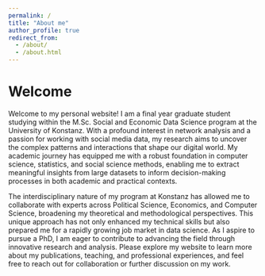 ```yaml
---
permalink: /
title: "About me"
author_profile: true
redirect_from: 
  - /about/
  - /about.html
---
```


# Welcome

Welcome to my personal website! I am a final year graduate student studying within the M.Sc. Social and Economic Data Science program at the University of Konstanz. With a profound interest in network analysis and a passion for working with social media data, my research aims to uncover the complex patterns and interactions that shape our digital world. My academic journey has equipped me with a robust foundation in computer science, statistics, and social science methods, enabling me to extract meaningful insights from large datasets to inform decision-making processes in both academic and practical contexts.

The interdisciplinary nature of my program at Konstanz has allowed me to collaborate with experts across Political Science, Economics, and Computer Science, broadening my theoretical and methodological perspectives. This unique approach has not only enhanced my technical skills but also prepared me for a rapidly growing job market in data science. As I aspire to pursue a PhD, I am eager to contribute to advancing the field through innovative research and analysis. Please explore my website to learn more about my publications, teaching, and professional experiences, and feel free to reach out for collaboration or further discussion on my work.
